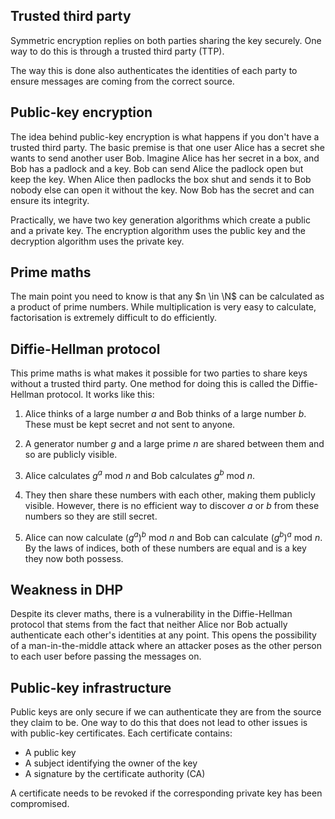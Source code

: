 ## Trusted third party

Symmetric encryption replies on both parties sharing the key securely. One way to do this is through a trusted third party (TTP).

The way this is done also authenticates the identities of each party to ensure messages are coming from the correct source.

## Public-key encryption

The idea behind public-key encryption is what happens if you don't have a trusted third party. The basic premise is that one user Alice has a secret she wants to send another user Bob. Imagine Alice has her secret in a box, and Bob has a padlock and a key. Bob can send Alice the padlock open but keep the key. When Alice then padlocks the box shut and sends it to Bob nobody else can open it without the key. Now Bob has the secret and can ensure its integrity.

Practically, we have two key generation algorithms which create a public and a private key. The encryption algorithm uses the public key and the decryption algorithm uses the private key.

## Prime maths

The main point you need to know is that any $n \in \N$ can be calculated as a product of prime numbers. While multiplication is very easy to calculate, factorisation is extremely difficult to do efficiently.

## Diffie-Hellman protocol

This prime maths is what makes it possible for two parties to share keys without a trusted third party. One method for doing this is called the Diffie-Hellman protocol. It works like this:

1. Alice thinks of a large number $a$ and Bob thinks of a large number $b$. These must be kept secret and not sent to anyone.

2. A generator number $g$ and a large prime $n$ are shared between them and so are publicly visible.

3. Alice calculates $g^a \text{ mod } n$ and Bob calculates $g^b \text{ mod } n$.

4. They then share these numbers with each other, making them publicly visible. However, there is no efficient way to discover $a$ or $b$ from these numbers so they are still secret.

5. Alice can now calculate $(g^a)^b \text{ mod } n$ and Bob can calculate $(g^b)^a \text{ mod } n$. By the laws of indices, both of these numbers are equal and is a key they now both possess.

## Weakness in DHP

Despite its clever maths, there is a vulnerability in the Diffie-Hellman protocol that stems from the fact that neither Alice nor Bob actually authenticate each other's identities at any point. This opens the possibility of a man-in-the-middle attack where an attacker poses as the other person to each user before passing the messages on.

## Public-key infrastructure

Public keys are only secure if we can authenticate they are from the source they claim to be. One way to do this that does not lead to other issues is with public-key certificates. Each certificate contains:

- A public key
- A subject identifying the owner of the key
- A signature by the certificate authority (CA)

A certificate needs to be revoked if the corresponding private key has been compromised.
